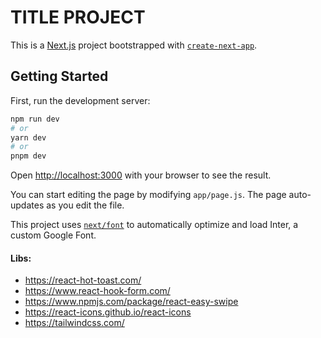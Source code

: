 # TITLE PROJECT

This is a [Next.js](https://nextjs.org/) project bootstrapped with [`create-next-app`](https://github.com/vercel/next.js/tree/canary/packages/create-next-app).

## Getting Started

First, run the development server:

```bash
npm run dev
# or
yarn dev
# or
pnpm dev
```

Open [http://localhost:3000](http://localhost:3000) with your browser to see the result.

You can start editing the page by modifying `app/page.js`. The page auto-updates as you edit the file.

This project uses [`next/font`](https://nextjs.org/docs/basic-features/font-optimization) to automatically optimize and load Inter, a custom Google Font.

#### Libs:

-   https://react-hot-toast.com/
-   https://www.react-hook-form.com/
-   https://www.npmjs.com/package/react-easy-swipe
-   https://react-icons.github.io/react-icons
-   https://tailwindcss.com/
